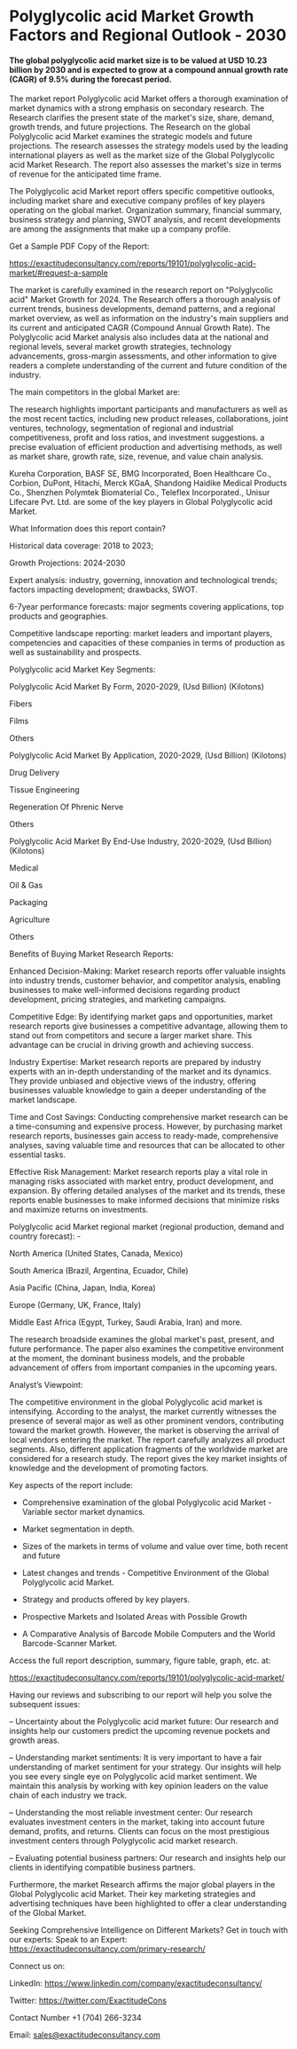 # Polyglycolic acid Market Growth Factors and Regional Outlook - 2030

#### The global polyglycolic acid market size is to be valued at USD 10.23 billion by 2030 and is expected to grow at a compound annual growth rate (CAGR) of 9.5% during the forecast period.

The market report Polyglycolic acid Market offers a thorough examination of market dynamics with a strong emphasis on secondary research. The Research clarifies the present state of the market's size, share, demand, growth trends, and future projections. The Research on the global Polyglycolic acid Market examines the strategic models and future projections. The research assesses the strategy models used by the leading international players as well as the market size of the Global Polyglycolic acid Market Research. The report also assesses the market's size in terms of revenue for the anticipated time frame.

The Polyglycolic acid Market report offers specific competitive outlooks, including market share and executive company profiles of key players operating on the global market. Organization summary, financial summary, business strategy and planning, SWOT analysis, and recent developments are among the assignments that make up a company profile.

Get a Sample PDF Copy of the Report:

https://exactitudeconsultancy.com/reports/19101/polyglycolic-acid-market/#request-a-sample

The market is carefully examined in the research report on "Polyglycolic acid" Market Growth for 2024. The Research offers a thorough analysis of current trends, business developments, demand patterns, and a regional market overview, as well as information on the industry's main suppliers and its current and anticipated CAGR (Compound Annual Growth Rate). The Polyglycolic acid Market analysis also includes data at the national and regional levels, several market growth strategies, technology advancements, gross-margin assessments, and other information to give readers a complete understanding of the current and future condition of the industry.

The main competitors in the global Market are:

The research highlights important participants and manufacturers as well as the most recent tactics, including new product releases, collaborations, joint ventures, technology, segmentation of regional and industrial competitiveness, profit and loss ratios, and investment suggestions. a precise evaluation of efficient production and advertising methods, as well as market share, growth rate, size, revenue, and value chain analysis.

Kureha Corporation, BASF SE, BMG Incorporated, Boen Healthcare Co., Corbion, DuPont, Hitachi, Merck KGaA, Shandong Haidike Medical Products Co., Shenzhen Polymtek Biomaterial Co., Teleflex Incorporated., Unisur Lifecare Pvt. Ltd. are some of the key players in Global Polyglycolic acid Market.

What Information does this report contain? 

Historical data coverage: 2018 to 2023;

Growth Projections: 2024-2030

Expert analysis: industry, governing, innovation and technological trends; factors impacting development; drawbacks, SWOT. 

6-7year performance forecasts: major segments covering applications, top products and geographies. 

Competitive landscape reporting: market leaders and important players, competencies and capacities of these companies in terms of production as well as sustainability and prospects.

Polyglycolic acid Market Key Segments:

Polyglycolic Acid Market By Form, 2020-2029, (Usd Billion) (Kilotons)

Fibers

Films

Others

Polyglycolic Acid Market By Application, 2020-2029, (Usd Billion) (Kilotons)

Drug Delivery

Tissue Engineering

Regeneration Of Phrenic Nerve

Others

Polyglycolic Acid Market By End-Use Industry, 2020-2029, (Usd Billion) (Kilotons)

Medical

Oil & Gas

Packaging

Agriculture

Others

Benefits of Buying Market Research Reports:

Enhanced Decision-Making: Market research reports offer valuable insights into industry trends, customer behavior, and competitor analysis, enabling businesses to make well-informed decisions regarding product development, pricing strategies, and marketing campaigns.

Competitive Edge: By identifying market gaps and opportunities, market research reports give businesses a competitive advantage, allowing them to stand out from competitors and secure a larger market share. This advantage can be crucial in driving growth and achieving success.

Industry Expertise: Market research reports are prepared by industry experts with an in-depth understanding of the market and its dynamics. They provide unbiased and objective views of the industry, offering businesses valuable knowledge to gain a deeper understanding of the market landscape.

Time and Cost Savings: Conducting comprehensive market research can be a time-consuming and expensive process. However, by purchasing market research reports, businesses gain access to ready-made, comprehensive analyses, saving valuable time and resources that can be allocated to other essential tasks.

Effective Risk Management: Market research reports play a vital role in managing risks associated with market entry, product development, and expansion. By offering detailed analyses of the market and its trends, these reports enable businesses to make informed decisions that minimize risks and maximize returns on investments.

Polyglycolic acid Market regional market (regional production, demand and country forecast): -

North America (United States, Canada, Mexico)

South America (Brazil, Argentina, Ecuador, Chile)

Asia Pacific (China, Japan, India, Korea)

Europe (Germany, UK, France, Italy)

Middle East Africa (Egypt, Turkey, Saudi Arabia, Iran) and more.

The research broadside examines the global market's past, present, and future performance. The paper also examines the competitive environment at the moment, the dominant business models, and the probable advancement of offers from important companies in the upcoming years.

Analyst’s Viewpoint:

The competitive environment in the global Polyglycolic acid market is intensifying. According to the analyst, the market currently witnesses the presence of several major as well as other prominent vendors, contributing toward the market growth. However, the market is observing the arrival of local vendors entering the market. The report carefully analyzes all product segments. Also, different application fragments of the worldwide market are considered for a research study. The report gives the key market insights of knowledge and the development of promoting factors.

Key aspects of the report include:

- Comprehensive examination of the global Polyglycolic acid Market - Variable sector market dynamics.

- Market segmentation in depth.

- Sizes of the markets in terms of volume and value over time, both recent and future

- Latest changes and trends - Competitive Environment of the Global Polyglycolic acid Market.

- Strategy and products offered by key players.

- Prospective Markets and Isolated Areas with Possible Growth

- A Comparative Analysis of Barcode Mobile Computers and the World Barcode-Scanner Market.

Access the full report description, summary, figure table, graph, etc. at:

https://exactitudeconsultancy.com/reports/19101/polyglycolic-acid-market/

Having our reviews and subscribing to our report will help you solve the subsequent issues:

– Uncertainty about the Polyglycolic acid market future: Our research and insights help our customers predict the upcoming revenue pockets and growth areas.

– Understanding market sentiments: It is very important to have a fair understanding of market sentiment for your strategy. Our insights will help you see every single eye on Polyglycolic acid market sentiment. We maintain this analysis by working with key opinion leaders on the value chain of each industry we track.

– Understanding the most reliable investment center: Our research evaluates investment centers in the market, taking into account future demand, profits, and returns. Clients can focus on the most prestigious investment centers through Polyglycolic acid market research.

– Evaluating potential business partners: Our research and insights help our clients in identifying compatible business partners.

Furthermore, the market Research affirms the major global players in the Global Polyglycolic acid Market. Their key marketing strategies and advertising techniques have been highlighted to offer a clear understanding of the Global Market.

Seeking Comprehensive Intelligence on Different Markets? Get in touch with our experts: Speak to an Expert: https://exactitudeconsultancy.com/primary-research/

Connect us on:

LinkedIn: https://www.linkedin.com/company/exactitudeconsultancy/

Twitter: https://twitter.com/ExactitudeCons

Contact Number +1 (704) 266-3234

Email: sales@exactitudeconsultancy.com
